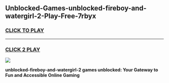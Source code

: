 
## Unblocked-Games-unblocked-fireboy-and-watergirl-2-Play-Free-7rbyx
<h3>
<a href="https://premium76.site?title=unblocked-fireboy-and-watergirl-2&ref=19M">CLICK TO PLAY</a></h3>
<hr>

<h3>
<a href="https://premium76.site?title=unblocked-fireboy-and-watergirl-2&ref=19M">CLICK 2 PLAY</a>
  
</h3>

<a href="https://premium76.site?title=unblocked-fireboy-and-watergirl-2&ref=19M"><img src="https://clearcache.store/games.png"></a>


**unblocked-fireboy-and-watergirl-2 games unblocked: Your Gateway to Fun and Accessible Online Gaming**
